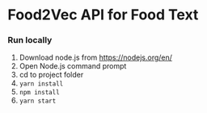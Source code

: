# Food2Vec API for Food Text

### Run locally
1. Download node.js from https://nodejs.org/en/
2. Open Node.js command prompt
3. cd to project folder
4. `yarn install`
5. `npm install`
6. `yarn start`
